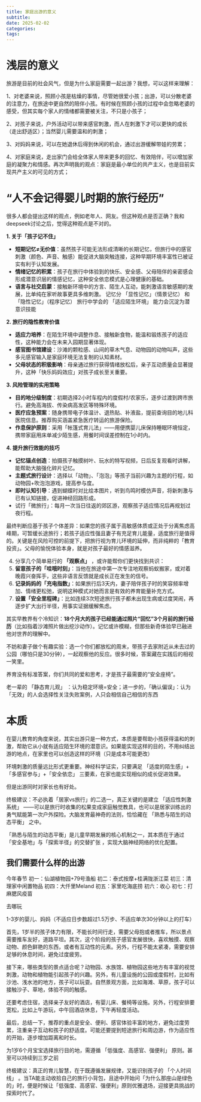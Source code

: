 ```yaml
---
title: 家庭出游的意义
subtitle: 
date: 2025-02-02
categories: 
tags: 
---
```



# 浅层的意义
旅游是目前的社会风气，但是为什么家庭需要一起出游？我想，可以这样来理解：

1、对老婆来说，照顾小孩是枯燥的事情，尽管她很爱小孩；出游，可以分散老婆的注意力，在旅途中更自然的陪伴小孩。有时候在照顾小孩的过程中会忽略老婆的感受，但其实每个家人的情绪都需要被关注，不只是小孩子；

2、对孩子来说，户外活动可以带来感官刺激，而人在刺激下才可以更快的成长（走出舒适区）；当然婴儿需要温和的刺激；

3、对妈妈来说，可以在她退休后得到休闲的机会，通过出游缓解带娃的劳累；

4、对家庭来说，走出家门会给全体家人带来更多的回忆、有效陪伴，可以增加家庭的凝聚力和情感。再次声明我的观点：家庭是最小单位的共产主义，也是目前实现共产主义的可见的方式；


# “人不会记得婴儿时期的旅行经历”
很多人都会提出这样的观点，例如老年人、网友。但这种观点是否正确？我和deepseek讨论之后，觉得这种观点是不对的。

**1. 关于「孩子记不住」**
- **短期记忆≠无价值**：虽然孩子可能无法形成清晰的长期记忆，但旅行中的感官刺激（颜色、声音、触感）能促进大脑突触连接，这种早期环境丰富性已被证实有利于认知发展。
- **情绪记忆的积累**：孩子在旅行中体验到的快乐、安全感、父母陪伴的亲密感会形成潜意识层的情感记忆，这种安全依恋模式是心理健康的基础。
- **语言与社交启蒙**：接触新环境中的方言、陌生人互动，能刺激语言敏感期的发展，比单纯在家听故事更具多维刺激。
记忆分 「显性记忆」（情景记忆） 和 「隐性记忆」（程序记忆）
旅行中学会的 「适应陌生环境」 能力会沉淀为潜意识技能


**2. 旅行的隐性教育价值**
- **适应力培养**：在陌生环境中调整作息、接触新食物，能温和锻炼孩子的适应性，这种能力会在未来入园期显著体现。
- **感官图书馆建设**：沙滩的颗粒感、山间的草木气息、动物园的动物叫声，这些多元感官输入是家庭环境无法复制的认知素材。
- **父母状态的积极影响**：母亲通过旅行获得情绪放松后，亲子互动质量会显著提升，这种「快乐妈妈效应」对孩子成长至关重要。

**3. 风险管理的实用策略**
- **目的地分级制度**：初期选择2小时车程内的度假村/农家乐，逐步过渡到跨市旅行。避免高海拔、传染病高发区等特殊环境。
- **医疗应急预案**：随身携带电子体温计、退热贴、补液盐，提前查询目的地儿科医院信息。推荐购买涵盖紧急医疗转运的旅游保险。
- **作息保护原则**：采用「帐篷式育儿法」——用便携婴儿床保持睡眠环境恒定，携带家庭用床单减少陌生感，用餐时间误差控制在1小时内。

**4. 提升旅行效能的技巧**
- **记忆锚点创造**：拍摄孩子触摸树叶、玩水的特写视频，日后反复观看时讲解，能帮助大脑强化碎片记忆。
- **主题式旅行设计**：选择以「动物」、「泡泡」等孩子当前兴趣为主题的行程，如动物园+吹泡泡游戏，提高参与度。
- **即时认知引导**：遇到蝴蝶时对比绘本图片，听到鸟鸣时模仿声音，将新刺激与已有认知链接，促进神经回路形成。
- 试行「微旅行」：每月一次当日往返的郊区游，观察孩子适应情况后再规划过夜行程。

最终判断应基于孩子个体差异：如果您的孩子属于高敏感体质或正处于分离焦虑高峰期，可暂缓长途旅行；若孩子适应性强且妻子有充足育儿能量，适度旅行是值得的。关键是在风险可控的前提下，把旅行视为育儿环境的延伸，而非纯粹的「教育投资」。父母的愉悦体验本身，就是对孩子最好的情感滋养。


4. 分享几个简单易行的 **「观察点」** ，或许能帮你们更快找到共识：
1. **留意孩子的「哇哦时刻」**：当他在旅途中第一次专注地观察蚂蚁搬家，或对着晚霞兴奋挥手，这些非语言反馈就是成长正在发生的信号。
2. **记录妈妈的「充电指数」**：如果旅行后3天内，妻子陪伴孩子时的笑容频率增加、情绪更松弛，说明这种模式对她而言是有效的养育能量补充方式。
3. **设置「安全里程碑」**：比如连续3次短途旅行孩子都未出现生病或过度哭闹，再逐步扩大出行半径，用事实证据缓解焦虑。

其实早教界有个冷知识：**18个月大的孩子已经能通过照片“回忆”3个月前的旅行经历**（比如指着沙滩照片做出挖沙动作）。记忆或许模糊，但那些新奇体验早已融进他对世界的理解中。

不妨和妻子做个有趣实验：选一个你们都放松的周末，带孩子去家附近从未去过的公园（哪怕只是30分钟），一起观察他的反应。很多时候，答案藏在实践后的相视一笑里。 

养育没有标准答案，你们共同的爱和思考，才是孩子最需要的“安全座椅”。


老一辈的 「静态育儿观」 ：认为稳定环境=安全；进一步的，「确认偏误」：认为「无效」的人会选择性关注失败案例，人只会相信自己相信的东西


# 本质
在婴儿教育的角度来说，其实出游只是一种方式，本质是要帮助小孩获得温和的刺激，帮助它从小就有适应陌生环境的潜意识。如果能实现这样的目的，不用纠结出游的地点，在家里也可以创造这样的环境（只是成本可能更改）

环境刺激的质量远比形式更重要。神经科学证实，只要满足 「适度的陌生感」+「多感官参与」+「安全依恋」 三要素，在家也能实现相似的成长促进效果。

但是出游同时对家长也有好处。

终极建议：不必执着「居家vs旅行」的二选一，真正关键的是建立 「适应性刺激系统」 ——可以是旅行时收集的松果变成家庭触觉教具，也可以是居家训练出的勇气赋能第一次户外探险。大脑发育最神奇的法则，恰恰藏在 「熟悉与陌生的动态平衡」 之中。

「熟悉与陌生的动态平衡」是儿童早期发展的核心机制之一，其本质在于通过 「安全基地」与「探索半径」的交替扩张 ，实现大脑神经网络的优化配置。


## 我们需要什么样的出游

今年春节
初一：仙湖植物园+79号渔船
初二：泰式按摩+桂满陇浙江菜
初三：清理家中闲置物品
初四：大仟里Meland
初五：家里吃海底捞
初六：收心
初七：打麻腮风疫苗



去哪玩

1-3岁的婴儿、妈妈（不适应日步数超过1.5万步、不适应单次30分钟以上的打车）

首先，1岁半的孩子体力有限，不能长时间行走，需要父母抱或者推车，所以景点需要推车友好，道路平坦。其次，这个阶段的孩子感官发展很快，喜欢触摸、观察动物、颜色鲜艳的东西，或者有互动性的元素。另外，行程不能太紧凑，需要安排足够的休息时间，避免过度疲劳。

接下来，哪些类型的景点适合呢？动物园、水族馆、植物园这些地方有丰富的视觉刺激，动物和植物能引起孩子的兴趣。另外，有儿童设施的公园或度假村，比如有沙池、浅水池的地方，孩子可以玩耍。自然景观方面，比如海滩、草原，孩子可以接触沙子、草地，体验不同的触感。

还要考虑住宿，选择亲子友好的酒店，有婴儿床、餐椅等设施。另外，行程安排要宽松，比如上午游玩，中午回酒店休息，下午再轻度活动。

最后，总结一下，推荐的重点是安全、便利、感官体验丰富的地方，避免过度劳累，注重亲子互动和孩子的舒适度。可能还要提到短途旅行和周边游，作为适应性的开始，逐步增加距离和时长。

为1岁6个月宝宝选择旅行目的地，需遵循 「低强度、高感官、强便利」 原则。甚至可以持续到三岁之前

终极建议：真正的育儿智慧，在于既遵循发展规律，又能识别孩子的 「个人时间线」 。当TA能主动收拾自己的旅行小背包，且途中开始问「为什么那座山是绿色的」时，便是时候让「低强度、高感官、强便利」原则优雅退场，迎接更具挑战的探索时代了。
